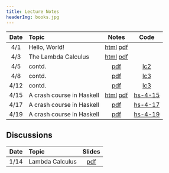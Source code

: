 ```yaml
---
title: Lecture Notes
headerImg: books.jpg
---
```


| **Date**   | **Topic**                       | **Notes**                 | **Code**      |
|:----------:|:--------------------------------|:-------------------------:|:-------------:|
| 4/1        | Hello, World!                   | [html][lec0] [pdf][pdf0]  |               |
| 4/3        | The Lambda Calculus             | [html][lec1] [pdf][pdf1]  |               |
| 4/5        | contd.                          |              [pdf][pdf2]  | [lc2]         |
| 4/8        | contd.                          |              [pdf][pdf3]  | [lc3]         |
| 4/12       | contd.                          |              [pdf][pdf4]  | [lc3]         |
| 4/15       | A crash course in Haskell       | [html][lec2] [pdf][pdf5]  | [hs-4-15]     |
| 4/17       | A crash course in Haskell       |              [pdf][pdf6]  | [hs-4-17]     | 
| 4/19       | A crash course in Haskell       |              [pdf][pdf7]  | [hs-4-19]     |

<!-- 
| 1/25       | contd.                          |                           |               |
| 1/28       | contd.                          |                           |               |
| 1/30       | Datatypes and Recursion         | [html][lec3]              |               |
| 1/1        | contd.                          |                           |               |
| 2/4        | contd.                          |                           |               |
| 2/6        | Higher Order Functions          | [html][lec4]              |               |
| 2/8        | contd.                          |                           |               |
| 2/11       | **Midterm**                     | [exam][midterm] [solution][midterm-sol] | |
| 2/13       | Environments and Closures       | [html][lec5]              |               |
| 2/15       | contd.                          |                           |               |
| 2/18       | *No lecture: Presidents' Day*   |                           |               |
| 2/20       | contd.                          |                           |               |
| 2/22       | contd.                          |                           |               |
| 2/25       | Lexing and Parsing              | [html][lec6] [tutorial][parsing]     |    |
| 2/27       | Polymorphism and Type Inference | [html][lec7]              |               |
| 3/1        | contd.                          |                           |               |
| 3/4        | contd.                          |                           |               |
| 3/6        | Logic Programming               |  [html][lec8]             |               |
| 3/8        | contd.                          |                           |               |
| 3/11       | contd.                          |                           |               |
| 3/13       | contd.                          |                           |               |
| 3/15       | contd.                          |                           |               |
| 3/22       | **Final**                       |                           |               |

-->

## Discussions

| Date       | Topic                    | Slides        | 
|:----------:|:-------------------------|:-------------:|
| 1/14       | Lambda Calculus          | [pdf][disc1]  |

<!-- 
| 2/25       | Nano: Parsing and Eval   | [pdf][disc5]  |
| 3/4        | Type checking tips       | [pdf][disc6]  |
| 3/11       | Final Review             | [pdf][discFinal] |

-->

[lec0]: lectures/00-hello.html
[lec1]: lectures/01-lambda.html
[lec2]: lectures/02-haskell.html
[lec3]: lectures/03-datatypes.html
[lec4]: lectures/04-hof.html
[lec5]: lectures/05-closure.html
[lec6]: lectures/06-parsing.html
[lec7]: lectures/07-types.html
[lec8]: lectures/08-prolog.html

[pdf0]: /static/raw/00-intro-annot.pdf
[pdf1]: /static/raw/01-lambda-annot.pdf
[pdf2]: /static/raw/01-lambda-B-annot.pdf
[pdf3]: /static/raw/01-lambda-C-annot.pdf
[pdf4]: /static/raw/01-lambda-D-annot.pdf
[lc2]:  /static/raw/lec_4_2_2019.lc
[lc3]:  /static/raw/lec_4_8_2019.lc
[pdf5]: /static/raw/02-haskell.pdf 
[pdf6]: /static/raw/02-haskell-B.pdf 
[pdf7]: /static/raw/lec-4-19-2019.pdf 

[lc4]:  /static/raw/lec_4_10_2019.lc
[pdf2]: /static/raw/01-lambda-B-annot.pdf

[hs-4-15]:  /static/raw/lec_4_15_2019.hs
[hs-4-17]:  /static/raw/lec_4_17_2019.hs
[hs-4-19]:  /static/raw/lec_4_19_2019.hs

[disc1]: /static/raw/disc1-lambda_calc.pdf
[disc5]: /static/raw/disc5-parsing.pdf
[disc6]: /static/raw/disc-pa5tips.pdf
[discFinal]: /static/raw/final-disc.pdf

[parsing]: https://github.com/cse130-sp18/arith

[elsa]: https://github.com/ucsd-progsys/elsa
[intro]: /static/raw/Intro.hs
[datatypes]: /static/raw/Datatypes.hs
[tail]: /static/raw/Tail.hs

[midterm]: /static/raw/130-midterm-wi19.pdf
[midterm-sol]: /static/raw/130-midterm-wi19-solution.pdf
[final-prep]: /static/raw/appendix.pdf
[final]: /static/raw/130-final-wi19.pdf
[final-sol]: /static/raw/130-final-wi19-solution.pdf

